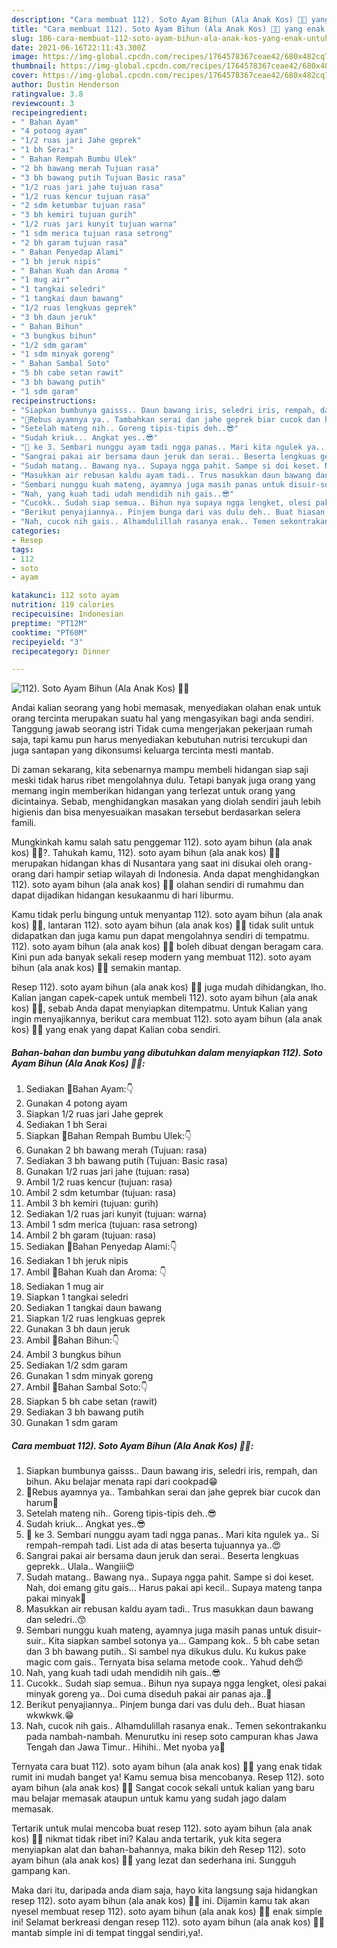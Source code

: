 ```yaml
---
description: "Cara membuat 112). Soto Ayam Bihun (Ala Anak Kos) 🍲🍗 yang enak Untuk Jualan"
title: "Cara membuat 112). Soto Ayam Bihun (Ala Anak Kos) 🍲🍗 yang enak Untuk Jualan"
slug: 186-cara-membuat-112-soto-ayam-bihun-ala-anak-kos-yang-enak-untuk-jualan
date: 2021-06-16T22:11:43.300Z
image: https://img-global.cpcdn.com/recipes/1764578367ceae42/680x482cq70/112-soto-ayam-bihun-ala-anak-kos-🍲🍗-foto-resep-utama.jpg
thumbnail: https://img-global.cpcdn.com/recipes/1764578367ceae42/680x482cq70/112-soto-ayam-bihun-ala-anak-kos-🍲🍗-foto-resep-utama.jpg
cover: https://img-global.cpcdn.com/recipes/1764578367ceae42/680x482cq70/112-soto-ayam-bihun-ala-anak-kos-🍲🍗-foto-resep-utama.jpg
author: Dustin Henderson
ratingvalue: 3.8
reviewcount: 3
recipeingredient:
- " Bahan Ayam"
- "4 potong ayam"
- "1/2 ruas jari Jahe geprek"
- "1 bh Serai"
- " Bahan Rempah Bumbu Ulek"
- "2 bh bawang merah Tujuan rasa"
- "3 bh bawang putih Tujuan Basic rasa"
- "1/2 ruas jari jahe tujuan rasa"
- "1/2 ruas kencur tujuan rasa"
- "2 sdm ketumbar tujuan rasa"
- "3 bh kemiri tujuan gurih"
- "1/2 ruas jari kunyit tujuan warna"
- "1 sdm merica tujuan rasa setrong"
- "2 bh garam tujuan rasa"
- " Bahan Penyedap Alami"
- "1 bh jeruk nipis"
- " Bahan Kuah dan Aroma "
- "1 mug air"
- "1 tangkai seledri"
- "1 tangkai daun bawang"
- "1/2 ruas lengkuas geprek"
- "3 bh daun jeruk"
- " Bahan Bihun"
- "3 bungkus bihun"
- "1/2 sdm garam"
- "1 sdm minyak goreng"
- " Bahan Sambal Soto"
- "5 bh cabe setan rawit"
- "3 bh bawang putih"
- "1 sdm garam"
recipeinstructions:
- "Siapkan bumbunya gaisss.. Daun bawang iris, seledri iris, rempah, dan bihun. Aku belajar menata rapi dari cookpad😁"
- "🍲Rebus ayamnya ya.. Tambahkan serai dan jahe geprek biar cucok dan harum🥰"
- "Setelah mateng nih.. Goreng tipis-tipis deh..😎"
- "Sudah kriuk... Angkat yes..😎"
- "🍲 ke 3. Sembari nunggu ayam tadi ngga panas.. Mari kita ngulek ya.. Si rempah-rempah tadi. List ada di atas beserta tujuannya ya..😍"
- "Sangrai pakai air bersama daun jeruk dan serai.. Beserta lengkuas geprekk.. Ulala.. Wangiii😍"
- "Sudah matang.. Bawang nya.. Supaya ngga pahit. Sampe si doi keset. Nah, doi emang gitu gais... Harus pakai api kecil.. Supaya mateng tanpa pakai minyak🥰"
- "Masukkan air rebusan kaldu ayam tadi.. Trus masukkan daun bawang dan seledri..😙"
- "Sembari nunggu kuah mateng, ayamnya juga masih panas untuk disuir-suir.. Kita siapkan sambel sotonya ya... Gampang kok.. 5 bh cabe setan dan 3 bh bawang putih.. Si sambel nya dikukus dulu. Ku kukus pake magic com gais.. Ternyata bisa selama metode cook.. Yahud deh😍"
- "Nah, yang kuah tadi udah mendidih nih gais..😎"
- "Cucokk.. Sudah siap semua.. Bihun nya supaya ngga lengket, olesi pakai minyak goreng ya.. Doi cuma diseduh pakai air panas aja..🥰"
- "Berikut penyajiannya.. Pinjem bunga dari vas dulu deh.. Buat hiasan wkwkwk.😁"
- "Nah, cucok nih gais.. Alhamdulillah rasanya enak.. Temen sekontrakanku pada nambah-nambah. Menurutku ini resep soto campuran khas Jawa Tengah dan Jawa Timur.. Hihihi.. Met nyoba ya🥰"
categories:
- Resep
tags:
- 112
- soto
- ayam

katakunci: 112 soto ayam 
nutrition: 119 calories
recipecuisine: Indonesian
preptime: "PT12M"
cooktime: "PT60M"
recipeyield: "3"
recipecategory: Dinner

---
```



![112). Soto Ayam Bihun (Ala Anak Kos) 🍲🍗](https://img-global.cpcdn.com/recipes/1764578367ceae42/680x482cq70/112-soto-ayam-bihun-ala-anak-kos-🍲🍗-foto-resep-utama.jpg)

Andai kalian seorang yang hobi memasak, menyediakan olahan enak untuk orang tercinta merupakan suatu hal yang mengasyikan bagi anda sendiri. Tanggung jawab seorang istri Tidak cuma mengerjakan pekerjaan rumah saja, tapi kamu pun harus menyediakan kebutuhan nutrisi tercukupi dan juga santapan yang dikonsumsi keluarga tercinta mesti mantab.

Di zaman  sekarang, kita sebenarnya mampu membeli hidangan siap saji meski tidak harus ribet mengolahnya dulu. Tetapi banyak juga orang yang memang ingin memberikan hidangan yang terlezat untuk orang yang dicintainya. Sebab, menghidangkan masakan yang diolah sendiri jauh lebih higienis dan bisa menyesuaikan masakan tersebut berdasarkan selera famili. 



Mungkinkah kamu salah satu penggemar 112). soto ayam bihun (ala anak kos) 🍲🍗?. Tahukah kamu, 112). soto ayam bihun (ala anak kos) 🍲🍗 merupakan hidangan khas di Nusantara yang saat ini disukai oleh orang-orang dari hampir setiap wilayah di Indonesia. Anda dapat menghidangkan 112). soto ayam bihun (ala anak kos) 🍲🍗 olahan sendiri di rumahmu dan dapat dijadikan hidangan kesukaanmu di hari liburmu.

Kamu tidak perlu bingung untuk menyantap 112). soto ayam bihun (ala anak kos) 🍲🍗, lantaran 112). soto ayam bihun (ala anak kos) 🍲🍗 tidak sulit untuk didapatkan dan juga kamu pun dapat mengolahnya sendiri di tempatmu. 112). soto ayam bihun (ala anak kos) 🍲🍗 boleh dibuat dengan beragam cara. Kini pun ada banyak sekali resep modern yang membuat 112). soto ayam bihun (ala anak kos) 🍲🍗 semakin mantap.

Resep 112). soto ayam bihun (ala anak kos) 🍲🍗 juga mudah dihidangkan, lho. Kalian jangan capek-capek untuk membeli 112). soto ayam bihun (ala anak kos) 🍲🍗, sebab Anda dapat menyiapkan ditempatmu. Untuk Kalian yang ingin menyajikannya, berikut cara membuat 112). soto ayam bihun (ala anak kos) 🍲🍗 yang enak yang dapat Kalian coba sendiri.

<!--inarticleads1-->

##### Bahan-bahan dan bumbu yang dibutuhkan dalam menyiapkan 112). Soto Ayam Bihun (Ala Anak Kos) 🍲🍗:

1. Sediakan  🍲Bahan Ayam:👇
1. Gunakan 4 potong ayam
1. Siapkan 1/2 ruas jari Jahe geprek
1. Sediakan 1 bh Serai
1. Siapkan  🍲Bahan Rempah Bumbu Ulek:👇
1. Gunakan 2 bh bawang merah (Tujuan: rasa)
1. Sediakan 3 bh bawang putih (Tujuan: Basic rasa)
1. Gunakan 1/2 ruas jari jahe (tujuan: rasa)
1. Ambil 1/2 ruas kencur (tujuan: rasa)
1. Ambil 2 sdm ketumbar (tujuan: rasa)
1. Ambil 3 bh kemiri (tujuan: gurih)
1. Sediakan 1/2 ruas jari kunyit (tujuan: warna)
1. Ambil 1 sdm merica (tujuan: rasa setrong)
1. Ambil 2 bh garam (tujuan: rasa)
1. Sediakan  🍲Bahan Penyedap Alami:👇
1. Sediakan 1 bh jeruk nipis
1. Ambil  🍲Bahan Kuah dan Aroma: 👇
1. Sediakan 1 mug air
1. Siapkan 1 tangkai seledri
1. Sediakan 1 tangkai daun bawang
1. Siapkan 1/2 ruas lengkuas geprek
1. Gunakan 3 bh daun jeruk
1. Ambil  🍲Bahan Bihun:👇
1. Ambil 3 bungkus bihun
1. Sediakan 1/2 sdm garam
1. Gunakan 1 sdm minyak goreng
1. Ambil  🍲Bahan Sambal Soto:👇
1. Siapkan 5 bh cabe setan (rawit)
1. Sediakan 3 bh bawang putih
1. Gunakan 1 sdm garam




<!--inarticleads2-->

##### Cara membuat 112). Soto Ayam Bihun (Ala Anak Kos) 🍲🍗:

1. Siapkan bumbunya gaisss.. Daun bawang iris, seledri iris, rempah, dan bihun. Aku belajar menata rapi dari cookpad😁
1. 🍲Rebus ayamnya ya.. Tambahkan serai dan jahe geprek biar cucok dan harum🥰
1. Setelah mateng nih.. Goreng tipis-tipis deh..😎
1. Sudah kriuk... Angkat yes..😎
1. 🍲 ke 3. Sembari nunggu ayam tadi ngga panas.. Mari kita ngulek ya.. Si rempah-rempah tadi. List ada di atas beserta tujuannya ya..😍
1. Sangrai pakai air bersama daun jeruk dan serai.. Beserta lengkuas geprekk.. Ulala.. Wangiii😍
1. Sudah matang.. Bawang nya.. Supaya ngga pahit. Sampe si doi keset. Nah, doi emang gitu gais... Harus pakai api kecil.. Supaya mateng tanpa pakai minyak🥰
1. Masukkan air rebusan kaldu ayam tadi.. Trus masukkan daun bawang dan seledri..😙
1. Sembari nunggu kuah mateng, ayamnya juga masih panas untuk disuir-suir.. Kita siapkan sambel sotonya ya... Gampang kok.. 5 bh cabe setan dan 3 bh bawang putih.. Si sambel nya dikukus dulu. Ku kukus pake magic com gais.. Ternyata bisa selama metode cook.. Yahud deh😍
1. Nah, yang kuah tadi udah mendidih nih gais..😎
1. Cucokk.. Sudah siap semua.. Bihun nya supaya ngga lengket, olesi pakai minyak goreng ya.. Doi cuma diseduh pakai air panas aja..🥰
1. Berikut penyajiannya.. Pinjem bunga dari vas dulu deh.. Buat hiasan wkwkwk.😁
1. Nah, cucok nih gais.. Alhamdulillah rasanya enak.. Temen sekontrakanku pada nambah-nambah. Menurutku ini resep soto campuran khas Jawa Tengah dan Jawa Timur.. Hihihi.. Met nyoba ya🥰




Ternyata cara buat 112). soto ayam bihun (ala anak kos) 🍲🍗 yang enak tidak rumit ini mudah banget ya! Kamu semua bisa mencobanya. Resep 112). soto ayam bihun (ala anak kos) 🍲🍗 Sangat cocok sekali untuk kalian yang baru mau belajar memasak ataupun untuk kamu yang sudah jago dalam memasak.

Tertarik untuk mulai mencoba buat resep 112). soto ayam bihun (ala anak kos) 🍲🍗 nikmat tidak ribet ini? Kalau anda tertarik, yuk kita segera menyiapkan alat dan bahan-bahannya, maka bikin deh Resep 112). soto ayam bihun (ala anak kos) 🍲🍗 yang lezat dan sederhana ini. Sungguh gampang kan. 

Maka dari itu, daripada anda diam saja, hayo kita langsung saja hidangkan resep 112). soto ayam bihun (ala anak kos) 🍲🍗 ini. Dijamin kamu tak akan nyesel membuat resep 112). soto ayam bihun (ala anak kos) 🍲🍗 enak simple ini! Selamat berkreasi dengan resep 112). soto ayam bihun (ala anak kos) 🍲🍗 mantab simple ini di tempat tinggal sendiri,ya!.

